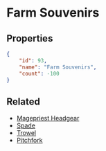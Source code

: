 # Farm Souvenirs

<no description available>

## Properties

```json
{
    "id": 93,
    "name": "Farm Souvenirs",
    "count": -100
}
```

## Related

- [Magepriest Headgear](../items/2369-magepriest-headgear.md)
- [Spade](../items/1405-spade.md)
- [Trowel](../items/1404-trowel.md)
- [Pitchfork](../items/1648-pitchfork.md)


